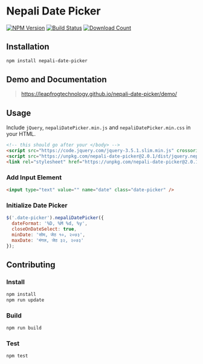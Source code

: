 # Nepali Date Picker

[![NPM Version][npm-image]][npm-url]
[![Build Status][travis-image]][travis-url]
[![Download Count][download-url]][npm-url]

[travis-image]: https://img.shields.io/travis/leapfrogtechnology/Nepali-Date-Picker.svg?style=flat-square
[travis-url]: https://travis-ci.org/leapfrogtechnology/Nepali-Date-Picker
[npm-image]: https://img.shields.io/npm/v/nepali-date-picker.svg?style=flat-square
[npm-url]: https://npmjs.org/package/nepali-date-picker
[download-url]: https://img.shields.io/npm/dt/nepali-date-picker.svg?style=flat-square

## Installation

```bash
npm install nepali-date-picker
```

## Demo and Documentation

> https://leapfrogtechnology.github.io/nepali-date-picker/demo/

## Usage

Include `jQuery`, `nepaliDatePicker.min.js` and `nepaliDatePicker.min.css` in your HTML.

```html
<!-- this should go after your </body> -->
<script src="https://code.jquery.com/jquery-3.5.1.slim.min.js" crossorigin="anonymous"></script>
<script src="https://unpkg.com/nepali-date-picker@2.0.1/dist/jquery.nepaliDatePicker.min.js" crossorigin="anonymous"></script>
<link rel="stylesheet" href="https://unpkg.com/nepali-date-picker@2.0.1/dist/nepaliDatePicker.min.css" crossorigin="anonymous" />
```

### Add Input Element

```html
<input type="text" value="" name="date" class="date-picker" />
```

### Initialize Date Picker

```javascript
$('.date-picker').nepaliDatePicker({
  dateFormat: '%D, %M %d, %y',
  closeOnDateSelect: true,
  minDate: 'सोम, जेठ १०, २०७३',
  maxDate: 'मंगल, जेठ ३२, २०७३'
});
```

## Contributing

### Install

```bash
npm install
npm run update
```

### Build

```bash
npm run build
```

### Test

```bash
npm test
```
